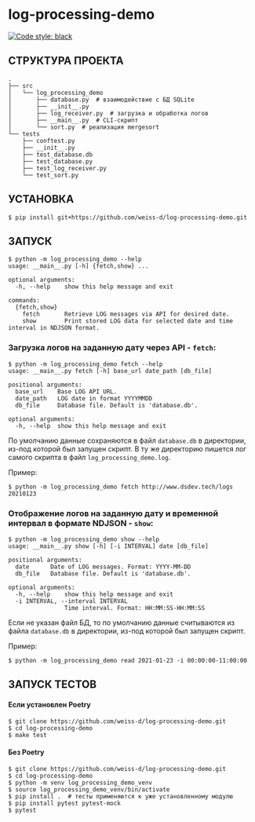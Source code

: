 # log-processing-demo
[![Code style: black](https://img.shields.io/badge/code%20style-black-000000.svg)](https://github.com/psf/black)

## СТРУКТУРА ПРОЕКТА
```shell
.
├── src
│   └── log_processing_demo
│       ├── database.py  # взаимодействие с БД SQLite
│       ├── __init__.py
│       ├── log_receiver.py  # загрузка и обработка логов
│       ├── __main__.py  # CLI-скрипт
│       └── sort.py  # реализация mergesort
└── tests
    ├── conftest.py
    ├── __init__.py
    ├── test_database.db
    ├── test_database.py
    ├── test_log_receiver.py
    └── test_sort.py
```
## УСТАНОВКА
```shell
$ pip install git+https://github.com/weiss-d/log-processing-demo.git
```

## ЗАПУСК

```
$ python -m log_processing_demo --help
usage: __main__.py [-h] {fetch,show} ...

optional arguments:
  -h, --help    show this help message and exit

commands:
  {fetch,show}
    fetch       Retrieve LOG messages via API for desired date.
    show        Print stored LOG data for selected date and time interval in NDJSON format.
```

### Загрузка логов на заданную дату через API - `fetch`:
```
$ python -m log_processing_demo fetch --help
usage: __main__.py fetch [-h] base_url date_path [db_file]

positional arguments:
  base_url    Base LOG API URL.
  date_path   LOG date in format YYYYMMDD
  db_file     Database file. Default is 'database.db'.

optional arguments:
  -h, --help  show this help message and exit

```
По умолчанию данные сохраняются в файл `database.db` в директории, из-под которой был запущен скрипт. В ту же директорию пишется лог самого скрипта в файл `log_processing_demo.log`.


Пример:
```shell
$ python -m log_processing_demo fetch http://www.dsdev.tech/logs 20210123
```

### Отображение логов на заданную дату и временной интервал в формате NDJSON - `show`:
```
$ python -m log_processing_demo show --help
usage: __main__.py show [-h] [-i INTERVAL] date [db_file]

positional arguments:
  date      Date of LOG messages. Format: YYYY-MM-DD
  db_file   Database file. Default is 'database.db'.

optional arguments:
  -h, --help    show this help message and exit
  -i INTERVAL, --interval INTERVAL
                Time interval. Format: HH:MM:SS-HH:MM:SS
```
Если не указан файл БД, то по умолчанию данные считываются из файла `database.db` в директории, из-под которой был запущен скрипт.


Пример:
```shell
$ python -m log_processing_demo read 2021-01-23 -i 00:00:00-11:00:00
```

## ЗАПУСК ТЕСТОВ
#### Если установлен Poetry
```shell
$ git clone https://github.com/weiss-d/log-processing-demo.git
$ cd log-processing-demo
$ make test
```

#### Без Poetry
```shell
$ git clone https://github.com/weiss-d/log-processing-demo.git
$ cd log-processing-demo
$ python -m venv log_processing_demo_venv
$ source log_processing_demo_venv/bin/activate
$ pip install .  # тесты применяются к уже установленному модулю
$ pip install pytest pytest-mock
$ pytest
```
